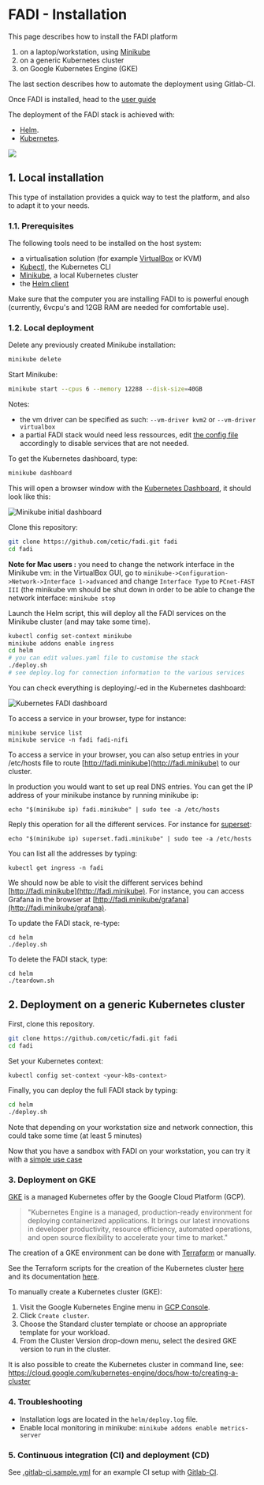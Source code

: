 FADI - Installation
=======

This page describes how to install the FADI platform 

1. on a laptop/workstation, using [Minikube](https://github.com/kubernetes/minikube)
2. on a generic Kubernetes cluster
3. on Google Kubernetes Engine (GKE) 

The last section describes how to automate the deployment using Gitlab-CI.

Once FADI is installed, head to the [user guide](USERGUIDE.md)

The deployment of the FADI stack is achieved with:

* [Helm](https://helm.sh/).
* [Kubernetes](https://kubernetes.io/).

![](doc/images/architecture/helm-architecture.png)

## 1. Local installation

This type of installation provides a quick way to test the platform, and also to adapt it to your needs.

### 1.1. Prerequisites

The following tools need to be installed on the host system:

* a virtualisation solution (for example [VirtualBox](https://www.virtualbox.org/wiki/Downloads) or KVM)
* [Kubectl](https://kubernetes.io/docs/tasks/tools/install-kubectl/), the Kubernetes CLI
* [Minikube](https://github.com/kubernetes/minikube/releases), a local Kubernetes cluster
* the [Helm client](https://helm.sh/docs/using_helm/#installing-helm)

Make sure that the computer you are installing FADI to is powerful enough (currently, 6vcpu's and 12GB RAM are needed for comfortable use).

### 1.2. Local deployment

Delete any previously created Minikube installation:

```bash
minikube delete
```

Start Minikube:

```bash
minikube start --cpus 6 --memory 12288 --disk-size=40GB
```

Notes: 

* the vm driver can be specified as such: `--vm-driver kvm2` or `--vm-driver virtualbox`
* a partial FADI stack would need less ressources, edit [the config file](/helm/values.yaml) accordingly to disable services that are not needed.

To get the Kubernetes dashboard, type:

```bash
minikube dashboard
```

This will open a browser window with the [Kubernetes Dashboard](http://127.0.0.1:40053/api/v1/namespaces/kube-system/services/http:kubernetes-dashboard:/proxy/), it should look like this:

![Minikube initial dashboard](doc/images/installation/minikube_dashboard.png)

Clone this repository:

```bash
git clone https://github.com/cetic/fadi.git fadi
cd fadi
```

**Note for Mac users :** you need to change the network interface in the Minikube vm: in the VirtualBox GUI, go to `minikube->Configuration->Network->Interface 1->advanced` and change `Interface Type` to `PCnet-FAST III` (the minikube vm should be shut down in order to be able to change the network interface: `minikube stop`

Launch the Helm script, this will deploy all the FADI services on the Minikube cluster (and may take some time).

```bash
kubectl config set-context minikube
minikube addons enable ingress
cd helm
# you can edit values.yaml file to customise the stack
./deploy.sh
# see deploy.log for connection information to the various services
```

You can check everything is deploying/-ed in the Kubernetes dashboard:

![Kubernetes FADI dashboard](doc/images/installation/minikube_fadi_dashboard.png)

To access a service in your browser, type for instance:

```
minikube service list
minikube service -n fadi fadi-nifi
```

To access a service in your browser, you can also setup entries in your /etc/hosts file to route [http://fadi.minikube](http://fadi.minikube) to our cluster.

In production you would want to set up real DNS entries. You can get the IP address of your minikube instance by running minikube ip:

```
echo "$(minikube ip) fadi.minikube" | sudo tee -a /etc/hosts
```

Reply this operation for all the different services. For instance for [superset](https://superset.incubator.apache.org/):

```
echo "$(minikube ip) superset.fadi.minikube" | sudo tee -a /etc/hosts
```

You can list all the addresses by typing:

```
kubectl get ingress -n fadi
```

We should now be able to visit the different services behind [http://fadi.minikube](http://fadi.minikube). For instance, you can access Grafana in the browser at [http://fadi.minikube/grafana](http://fadi.minikube/grafana).

To update the FADI stack, re-type:

```
cd helm
./deploy.sh
```

To delete the FADI stack, type:

```
cd helm
./teardown.sh
```

## 2. Deployment on a generic Kubernetes cluster

First, clone this repository.

```bash
git clone https://github.com/cetic/fadi.git fadi
cd fadi
```

Set your Kubernetes context:

```bash
kubectl config set-context <your-k8s-context>
```

Finally, you can deploy the full FADI stack by typing:

```bash
cd helm
./deploy.sh
```

Note that depending on your workstation size and network connection, this could take some time (at least 5 minutes)

Now that you have a sandbox with FADI on your workstation, you can try it with a [simple use case](USERGUIDE.md)

### 3. Deployment on GKE

[GKE](https://cloud.google.com/kubernetes-engine/) is a managed Kubernetes offer by the Google Cloud Platform (GCP).

> "Kubernetes Engine is a managed, production-ready environment for deploying containerized applications. It brings our latest innovations in developer productivity, resource efficiency, automated operations, and open source flexibility to accelerate your time to market."

The creation of a GKE environment can be done with [Terraform](https://www.terraform.io/) or manually. 

See the Terraform scripts for the creation of the Kubernetes cluster [here](/terraform) and its documentation [here](/terraform/README.md).

To manually create a Kubernetes cluster (GKE):

1. Visit the Google Kubernetes Engine menu in [GCP Console]([here](https://console.cloud.google.com)).
2. Click `Create cluster`.
3. Choose the Standard cluster template or choose an appropriate template for your workload.
4. From the Cluster Version drop-down menu, select the desired GKE version to run in the cluster.

It is also possible to create the Kubernetes cluster in command line, see: https://cloud.google.com/kubernetes-engine/docs/how-to/creating-a-cluster

### 4. Troubleshooting

* Installation logs are located in the `helm/deploy.log` file.
* Enable local monitoring in minikube: `minikube addons enable metrics-server`

### 5. Continuous integration (CI) and deployment (CD)

See [.gitlab-ci.sample.yml](.gitlab-ci.sample.yml) for an example CI setup with [Gitlab-CI](https://about.gitlab.com/product/continuous-integration/).
